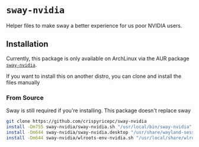 # `sway-nvidia`

Helper files to make sway a better experience for us poor NVIDIA users.

## Installation

Currently, this package is only available on ArchLinux via the AUR package [`sway-nvidia`](https://aur.archlinux.org/packages/sway-nvidia).

If you want to install this on another distro, you can clone and install the files manually

### From Source

Sway is still required if you're installing. This package doesn't replace sway

```sh
git clone https://github.com/crispyricepc/sway-nvidia
install -Dm755 sway-nvidia/sway-nvidia.sh "/usr/local/bin/sway-nvidia"
install -Dm644 sway-nvidia/sway-nvidia.desktop "/usr/share/wayland-sessions/sway-nvidia.desktop"
install -Dm644 sway-nvidia/wlroots-env-nvidia.sh "/usr/local/share/wlroots-nvidia/wlroots-env-nvidia.sh"
```